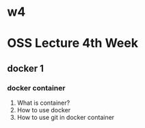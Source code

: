 # w4
# OSS Lecture 4th Week
## docker 1
### docker container 

1. What is container?
2. How to use docker
3. How to use git in docker container
